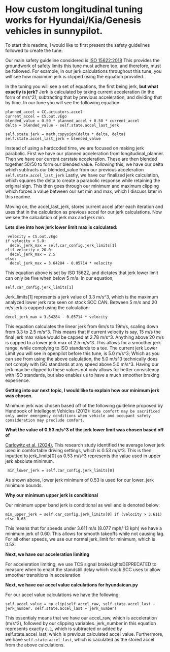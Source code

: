 
# **How custom longitudinal tuning works for Hyundai/Kia/Genesis vehicles in sunnypilot.**

To start this readme, I would like to first present the safety guidelines followed to create the tune:

Our main safety guideline considered is [ISO 15622:2018](https://www.iso.org/obp/ui/en/#iso:std:iso:15622:ed-3:v1:en)
This provides the groundwork of safety limits this tune must adhere too, and therefore, must be followed.
For example, in our jerk calculations throughout this tune, you will see how maximum jerk is clipped using the equation provided.

In the tuning you will see a set of equations, the first being jerk, **but what exactly is jerk?**
Jerk is calculated by taking current acceleration (in the form of m/s^2), subtracting that by previous acceleration, and
dividing that by time. In our tune you will see the following equation:

    planned_accel = CC.actuators.accel
    current_accel = CS.out.vEgo
    blended_value = 0.50 * planned_accel + 0.50 * current_accel
    delta = blended_value - self.state.accel_last_jerk

    self.state.jerk = math.copysign(delta * delta, delta)
    self.state.accel_last_jerk = blended_value

Instead of using a hardcoded time, we are focused on making jerk parabolic. First we have our planned acceleration from longitudinal_planner.
Then we have our current carstate acceleration. These are then blended together 50/50 to form our blended value.
Following this, we have our delta which subtracts our blended_value from our previous acceleration `self.state.accel_last_jerk`
Lastly, we have our finalized jerk calculation, which squares the delta to create a parabolic response while retaining the original sign.
This then goes through our minimum and maximum clipping which forces a value between our set min and max, which I discuss later in this readme.

Moving on, the accel_last_jerk, stores current accel after each iteration and uses that in the calculation as previous accel for
our jerk calculations. Now we see the calculation of jerk max and jerk min. 

**Lets dive into how jerk lower limit max is calculated:**

     velocity = CS.out.vEgo
    if velocity < 5.0:
      decel_jerk_max = self.car_config.jerk_limits[1]
    elif velocity > 20.0:
      decel_jerk_max = 2.5
    else:
      decel_jerk_max = 3.64284 - 0.05714 * velocity

This equation above is set by ISO 15622, and dictates that jerk lower limit can only be five when below 5 m/s. In our equation,

    self.car_config.jerk_limits[1] 

Jerk_limits[1] represents a jerk value of 3.3 m/s^3, which is the maximum analyzed lower jerk rate seen on stock SCC CAN.
Between 5 m/s and 20 m/s jerk is capped using the calculation:

    decel_jerk_max = 3.64284 - 0.05714 * velocity

This equation calculates the linear jerk from 6m/s to 19m/s, scaling down from 3.3 to 2.5 m/s^3.
This means that if current velocity is say, 15 m/s the final jerk max value would be capped at 2.78 m/s^3.
Anything above 20 m/s is capped to a lower jerk max of 2.5 m/s^3. This allows for a smoother jerk range, while complying to ISO standards to a tee.
The current jerk Lower Limit you will see in openpilot before this tune, is 5.0 m/s^3; Which as you can see from using the above calculation,
the 5.0 m/s^3 technically does not comply with ISO standards at any speed above 5.0 m/s^3.
Having our jerk max be clipped to these values not only allows for better consistency with ISO standards, 
but also enables us to have a much smoother braking experience.

**Getting into our next topic, I would like to explain how our minimum jerk was chosen.**

Minimum jerk was chosen based off of the following guideline proposed by Handbook of Intellegent Vehicles (2012):
`Ride comfort may be sacrificed only under emergency conditions when vehicle and occupant safety consideration may preclude comfort.`

**What the value of 0.53 m/s^3 of the jerk lower limit was chosen based off of**

[Carlowitz et al. (2024).](https://www.researchgate.net/publication/382274551_User_evaluation_of_comfortable_deceleration_profiles_for_highly_automated_driving_Findings_from_a_test_track_study)
This research study identified the average lower jerk used in comfortable driving settings, which is 0.53 m/s^3.
This is then inputted to jerk_limits[0] as 0.53 m/s^3 represents the value used in upper jerk absolute minimum.

     min_lower_jerk = self.car_config.jerk_limits[0]

As shown above, lower jerk minimum of 0.53 is used for our lower_jerk minimum bounds.

**Why our minimum upper jerk is conditional**

Our minimum upper band jerk is conditional as well and is denoted below:

    min_upper_jerk = self.car_config.jerk_limits[0] if (velocity > 3.611) else 0.65

This means that for speeds under 3.611 m/s (8.077 mph/ 13 kph) we have a minimum jerk of 0.60. This allows for smooth
takeoffs while not causing lag. For all other speeds, we use our normal jerk_limit for minimum, which is 0.53.

**Next, we have our acceleration limiting**

For acceleration limiting, we use TCS signal brakeLightsDEPRECATED to measure when to enact the standstill delay 
which stock SCC uses to allow smoother transitions in acceleration.

**Next, we have our accel value calculations for hyundaican.py**

For our accel value calculations we have the following:

   `self.accel_value = np.clip(self.accel_raw, self.state.accel_last - jerk_number, self.state.accel_last + jerk_number)`

This essentialy means that we have our accel_raw, which is acceleration (m/s^2), followed by our clipping variables. 
jerk_number in this equation represents exactly `0.1`, which is subtracted or added by self.state.accel_last, which is 
previous calculated accel_value. Furthermore, we have `self.state.accel_last`, which is caculated as the stored accel from
the above calculations.
